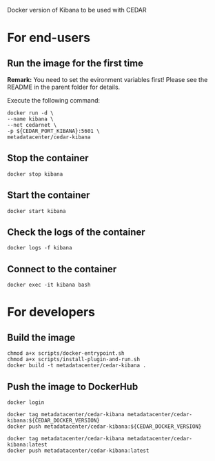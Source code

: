 Docker version of Kibana to be used with CEDAR

# For end-users

## Run the image for the first time

**Remark:** You need to set the evironment variables first! Please see the README in the parent folder for details.

Execute the following command:

````
docker run -d \
--name kibana \
--net cedarnet \
-p ${CEDAR_PORT_KIBANA}:5601 \
metadatacenter/cedar-kibana
````

## Stop the container

    docker stop kibana

## Start the container

    docker start kibana

## Check the logs of the container

    docker logs -f kibana

## Connect to the container

    docker exec -it kibana bash

# For developers

## Build the image

````
chmod a+x scripts/docker-entrypoint.sh
chmod a+x scripts/install-plugin-and-run.sh
docker build -t metadatacenter/cedar-kibana .
````

## Push the image to DockerHub

````
docker login

docker tag metadatacenter/cedar-kibana metadatacenter/cedar-kibana:${CEDAR_DOCKER_VERSION}
docker push metadatacenter/cedar-kibana:${CEDAR_DOCKER_VERSION}

docker tag metadatacenter/cedar-kibana metadatacenter/cedar-kibana:latest
docker push metadatacenter/cedar-kibana:latest
````